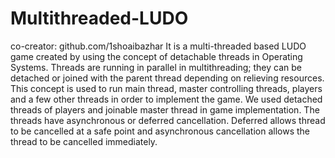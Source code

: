 # Multithreaded-LUDO
co-creator: github.com/1shoaibazhar
It is a multi-threaded based LUDO game created by using the concept of detachable threads in Operating Systems.
Threads are running in parallel in
multithreading; they can be detached or joined with the parent thread depending on
relieving resources. This concept is used to run main thread, master controlling
threads, players and a few other threads in order to implement the game. We used
detached threads of players and joinable master thread in game implementation. The
threads have asynchronous or deferred cancellation. Deferred allows thread to be
cancelled at a safe point and asynchronous cancellation allows the thread to be
cancelled immediately.
